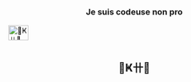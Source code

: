# <h3 align="center">Je suis codeuse non pro</h3>

<p align="left">
<a href="https://discord.gg/🌸Ҝ卄🌸#7720" target="blank"><img align="center" src="https://raw.githubusercontent.com/rahuldkjain/github-profile-readme-generator/master/src/images/icons/Social/discord.svg" alt="🌸Ҝ卄🌸#7720" height="30" width="40" /></a>
</p>

# <h2 align="center">🌸Ҝ卄🌸</h2>
